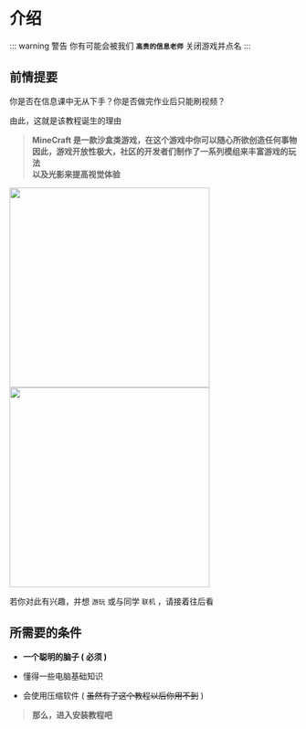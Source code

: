 # 介绍

::: warning 警告
你有可能会被我们 **`高贵的信息老师`** 关闭游戏并点名
:::

## 前情提要

你是否在信息课中无从下手？你是否做完作业后只能刷视频？

由此，这就是该教程诞生的理由

> **MineCraft 是一款沙盒类游戏，在这个游戏中你可以随心所欲创造任何事物<br>因此，游戏开放性极大，社区的开发者们制作了一系列模组来丰富游戏的玩法<br>以及光影来提高视觉体验**

<img src="https://cdn.jsdelivr.net/gh/live-block/live-block.github.io@main/docs/img/img_p0.png" width="350"><img src="https://cdn.jsdelivr.net/gh/live-block/live-block.github.io@main/docs/img/img_p1.png" width="350">

若你对此有兴趣，并想 `游玩` 或与同学 `联机` ，请接着往后看

## 所需要的条件

- **一个聪明的脑子 ( 必须 )**

- 懂得一些电脑基础知识

- 会使用压缩软件 ( ~~虽然有了这个教程以后你用不到~~ )

> **那么，进入安装教程吧**